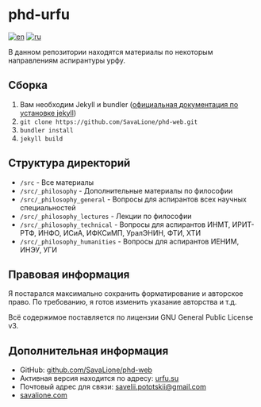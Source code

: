 # phd-urfu
[![en](https://img.shields.io/badge/lang-en-green.svg)](https://github.com/SavaLione/phd-web/blob/main/README.md) [![ru](https://img.shields.io/badge/lang-ru-green.svg)](https://github.com/SavaLione/phd-web/blob/main/README.ru.md)

В данном репозитории находятся материалы по некоторым направлениям аспирантуры урфу.

## Сборка
1. Вам необходим Jekyll и bundler ([официальная документация по установке jekyll](https://jekyllrb.com/docs/installation/))
2. ``git clone https://github.com/SavaLione/phd-web.git``
3. ``bundler install``
4. ``jekyll build``

## Структура директорий
* `/src`                         - Все материалы
* `/src/_philosophy`             - Дополнительные материалы по философии
* `/src/_philosophy_general`     - Вопросы для аспирантов всех научных специальностей
* `/src/_philosophy_lectures`    - Лекции по философии
* `/src/_philosophy_technical`   - Вопросы для аспирантов ИНМТ, ИРИТ-РТФ, ИНФО, ИСиА, ИФКСиМП, УралЭНИН, ФТИ, ХТИ
* `/src/_philosophy_humanities`  - Вопросы для аспирантов ИЕНИМ, ИНЭУ, УГИ

## Правовая информация
Я постарался максимально сохранить форматирование и авторское право.
По требованию, я готов изменить указание авторства и т.д.

Всё содержимое поставляется по лицензии GNU General Public License v3.

## Дополнительная информация
* GitHub: [github.com/SavaLione/phd-web](https://github.com/SavaLione/phd-web)
* Активная версия находится по адресу: [urfu.su](https://urfu.su)
* Почтовый адрес для связи: savelii.pototskii@gmail.com
* [savalione.com](https://savalione.com)
